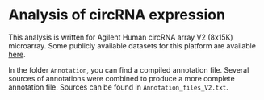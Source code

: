 # Analysis of circRNA expression

This analysis is written for Agilent Human circRNA array V2 (8x15K) microarray. Some publicly available datasets for this platform are available [here](https://https.ncbi.nlm.nih.gov/geo/query/acc.cgi?acc=GPL21825).

In the folder `Annotation`, you can find a compiled annotation file. Several sources of annotations were combined to produce a more complete annotation file. Sources can be found in `Annotation_files_V2.txt`.

